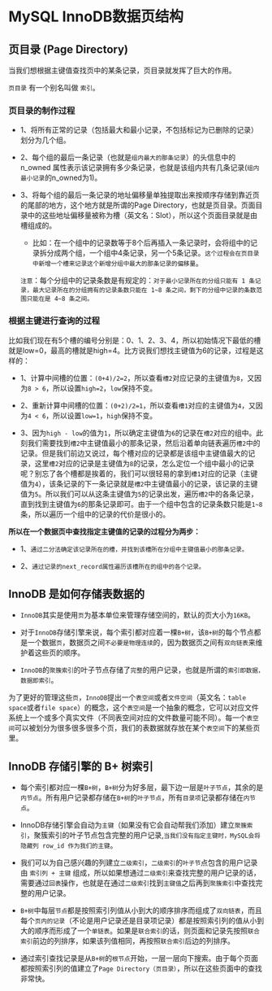 # MySQL InnoDB数据页结构

## 页目录 (Page Directory)

当我们想根据主键值查找页中的某条记录，页目录就发挥了巨大的作用。

`页目录` 有一个别名叫做 `索引`。

### 页目录的制作过程

*   1、将所有正常的记录（包括最大和最小记录，不包括标记为已删除的记录）划分为几个组。

*   2、每个组的最后一条记录（也就是`组内最大的那条记录`）的头信息中的 n_owned 属性表示该记录拥有多少条记录，也就是该组内共有几条记录(`组内最小记录`的n_owned为1)。

*   3、将每个组的最后一条记录的地址偏移量单独提取出来按顺序存储到靠近页的尾部的地方，这个地方就是所谓的Page Directory，也就是页目录。页面目录中的这些地址偏移量被称为槽（英文名：Slot），所以这个页面目录就是由槽组成的。

    *   比如：在一个组中的记录数等于8个后再插入一条记录时，会将组中的记录拆分成两个组，一个组中4条记录，另一个5条记录。`这个过程会在页目录中新增一个槽来记录这个新增分组中最大的那条记录的偏移量`。


    `注意`：每个分组中的记录条数是有规定的：`对于最小记录所在的分组只能有 1 条记录，最大记录所在的分组拥有的记录条数只能在 1~8 条之间，剩下的分组中记录的条数范围只能在是 4~8 条之间。`

### 根据主键进行查询的过程

比如我们现在有5个槽的编号分别是：0、1、2、3、4，所以初始情况下最低的槽就是low=0，最高的槽就是high=4。比方说我们想找主键值为6的记录，过程是这样的：

*   1、计算中间槽的位置：`(0+4)/2=2`，所以查看`槽2`对应记录的主键值为`8`，又因为`8 > 6`，所以设置`high=2`，`low`保持不变。

*   2、重新计算中间槽的位置：`(0+2)/2=1`，所以查看`槽1`对应的主键值为`4`，又因为`4 < 6`，所以设置`low=1`，`high`保持不变。

*   3、因为`high - low`的值为`1`，所以确定主键值为`6`的记录在`槽2`对应的组中。此刻我们需要找到`槽2`中主键值最小的那条记录，然后沿着单向链表遍历`槽2`中的记录。但是我们前边又说过，每个槽对应的记录都是该组中主键值最大的记录，这里`槽2`对应的记录是主键值为`8`的记录，怎么定位一个组中最小的记录呢？别忘了各个槽都是挨着的，我们可以很轻易的拿到`槽1`对应的记录（主键值为`4`），该条记录的下一条记录就是`槽2`中主键值最小的记录，该记录的主键值为`5`。所以我们可以从这条主键值为`5`的记录出发，遍历`槽2`中的各条记录，直到找到主键值为`6`的那条记录即可。由于一个组中包含的记录条数只能是`1~8`条，所以遍历一个组中的记录的代价是很小的。

__所以在一个数据页中查找指定主键值的记录的过程分为两步：__

*   1、`通过二分法确定该记录所在的槽，并找到该槽所在分组中主键值最小的那条记录。`

*   2、`通过记录的next_record属性遍历该槽所在的组中的各个记录。`


## InnoDB 是如何存储表数据的

*  `InnoDB`其实是使用`页`为基本单位来管理存储空间的，默认的页大小为`16KB`。

*  对于`InnoDB`存储引擎来说，每个索引都对应着一棵`B+树`，该`B+树`的每个节点都是一个数据`页`，数据页之间`不必要是物理连续`的，因为数据页之间有`双向链表`来维护着这些页的顺序。

*  `InnoDB`的`聚簇索引`的叶子节点存储了`完整`的用户记录，也就是所谓的`索引即数据，数据即索引`。

为了更好的管理这些`页`，`InnoDB`提出一个`表空间`或者`文件空间`（英文名：`table space`或者`file space`）的概念，这个`表空间`是一个抽象的概念，它可以对应文件系统上一个或多个真实文件（不同表空间对应的文件数量可能不同）。每一个`表空间`可以被划分为很多很多很多个页，我们的表数据就存放在某个`表空间`下的某些页里。


## InnoDB 存储引擎的 B+ 树索引

*  每个索引都对应一棵`B+树`，`B+树`分为好多层，最下边一层是`叶子节点`，其余的是`内节点`。所有用户记录都存储在`B+树`的`叶子节点`，所有`目录项`记录都存储在`内节点`。

*  InnoDB存储引擎会自动为`主键`（如果没有它会自动帮我们添加）建立`聚簇索引`，聚簇索引的叶子节点包含完整的用户记录,`当我们没有指定主键时，MySQL会将隐藏列 row_id 作为我们的主键`。

*  我们可以为自己感兴趣的列建立`二级索引`，`二级索引`的`叶子节`点包含的用户记录由 `索引列 + 主键` 组成，所以如果想通过`二级索引`来查找完整的用户记录的话，需要通过`回表`操作，也就是在通过`二级索引`找到`主键值`之后再到`聚簇索引`中查找完整的用户记录。

*  `B+树`中每层`节点`都是按照索引列值从小到大的顺序排序而组成了`双向链表`，而且每个`页内的记录`（不论是用户记录还是目录项记录）都是按照索引列的值从小到大的顺序而形成了一个`单链表`。如果是`联合索引`的话，则页面和记录先按照`联合索引`前边的列排序，如果该列值相同，再按照`联合索引`后边的列排序。

*  通过索引查找记录是从`B+树`的`根节点`开始，一层一层向下搜索。由于每个页面都按照索引列的值建立了`Page Directory（页目录）`，所以在这些页面中的查找非常快。


